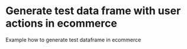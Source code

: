 # Generate test data frame with user actions in ecommerce
Example how to generate test dataframe in ecommerce
